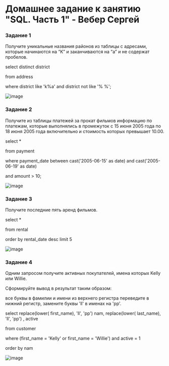 # Домашнее задание к занятию "SQL. Часть 1" - Вебер Сергей


### Задание 1

Получите уникальные названия районов из таблицы с адресами, которые начинаются на “K” и заканчиваются на “a” и не содержат пробелов.

select distinct district

from address

where district like 'k%a' and district not like '% %';

![image](https://github.com/GorkOrMork/SQL-1/assets/109193124/dd574034-a541-4bae-a253-a2c282d12c78)


### Задание 2

Получите из таблицы платежей за прокат фильмов информацию по платежам, которые выполнялись в промежуток с 15 июня 2005 года по 18 июня 2005 года включительно и стоимость которых превышает 10.00.

select *

from payment

where payment_date between cast('2005-06-15' as date) and cast('2005-06-19' as date)

and amount > 10;

![image](https://github.com/GorkOrMork/SQL-1/assets/109193124/20564e3f-be22-46fe-8e47-2e5aeae0cb4b)


### Задание 3

Получите последние пять аренд фильмов.

select *

from rental

order by  rental_date desc
limit 5


![image](https://github.com/GorkOrMork/SQL-1/assets/109193124/e803abf1-4fba-4221-9a58-f77dfb08116f)


### Задание 4

Одним запросом получите активных покупателей, имена которых Kelly или Willie.

Сформируйте вывод в результат таким образом:

все буквы в фамилии и имени из верхнего регистра переведите в нижний регистр,
замените буквы 'll' в именах на 'pp'.

select replace(lower( first_name), 'll', 'pp') nam, replace(lower( last_name), 'll', 'pp') , active

from customer 

where (first_name = 'Kelly' or first_name = 'Willie') and active = 1

order by nam

![image](https://github.com/GorkOrMork/SQL-1/assets/109193124/c8f819d5-3343-4065-9d1e-c4eb70550f5f)


